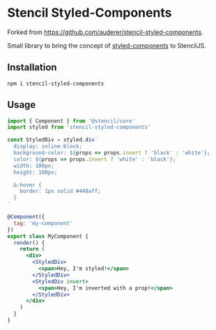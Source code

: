 # Stencil Styled-Components

Forked from <https://github.com/auderer/stencil-styled-components>.

Small library to bring the concept of [styled-components](https://github.com/styled-components/styled-components) to StencilJS.

## Installation

```
npm i stencil-styled-components
```

## Usage

```jsx
import { Component } from '@stencil/core'
import styled from 'stencil-styled-components'

const StyledDiv = styled.div`
  display: inline-block;
  background-color: ${props => props.invert ? 'black' : 'white'};
  color: ${props => props.invert ? 'white' : 'black'};
  width: 100px;
  height: 100px;

  &:hover {
    border: 1px solid #448aff;
  }
`

@Component({
  tag: 'my-component'
})
export class MyComponent {
  render() {
    return (
      <div>
        <StyledDiv>
          <span>Hey, I'm styled!</span>
        </StyledDiv>
        <StyledDiv invert>
          <span>Hey, I'm inverted with a prop!</span>
        </StyledDiv>
      </div>
    )
  }
}
```

